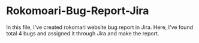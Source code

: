 # Rokomoari-Bug-Report-Jira
In this file, I've created rokomari website bug report in Jira. Here, I've found total 4 bugs and assigned it through Jira and make the report.
